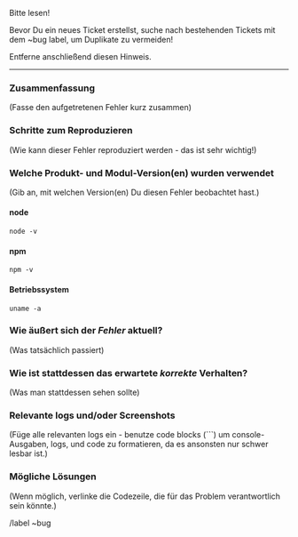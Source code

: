 Bitte lesen!

Bevor Du ein neues Ticket erstellst, suche nach bestehenden Tickets mit dem ~bug label, um Duplikate zu vermeiden!

Entferne anschließend diesen Hinweis.

-------

### Zusammenfassung

(Fasse den aufgetretenen Fehler kurz zusammen)

### Schritte zum Reproduzieren

(Wie kann dieser Fehler reproduziert werden - das ist sehr wichtig!)

### Welche Produkt- und Modul-Version(en) wurden verwendet

(Gib an, mit welchen Version(en) Du diesen Fehler beobachtet hast.)

#### node
```node -v```

#### npm
```npm -v```

#### Betriebssystem
```uname -a```

### Wie äußert sich der *Fehler* aktuell?

(Was tatsächlich passiert)

### Wie ist stattdessen das erwartete *korrekte* Verhalten?

(Was man stattdessen sehen sollte)

### Relevante logs und/oder Screenshots

(Füge alle relevanten logs ein - benutze code blocks (```) um console-Ausgaben,
logs, und code zu formatieren, da es ansonsten nur schwer lesbar ist.)

### Mögliche Lösungen

(Wenn möglich, verlinke die Codezeile, die für das Problem verantwortlich sein könnte.)

/label ~bug
